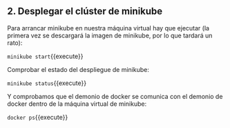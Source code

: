 ## 2. Desplegar el clúster de minikube

Para arrancar minikube en nuestra máquina virtual hay que ejecutar (la primera vez se descargará la imagen de minikube, por lo que tardará un rato):

`minikube start`{{execute}}

Comprobar el estado del despliegue de minikube:

`minikube status`{{execute}}

Y comprobamos que el demonio de docker se comunica con el demonio de docker dentro de la máquina virtual de minikube:

`docker ps`{{execute}}